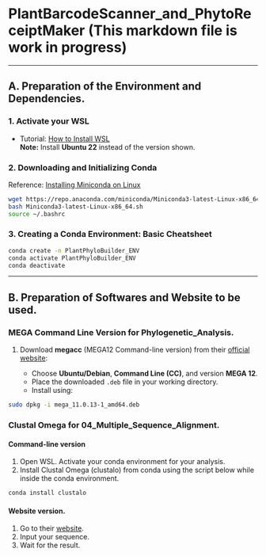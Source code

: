 # PlantBarcodeScanner_and_PhytoReceiptMaker (This markdown file is work in progress)

---

## A. Preparation of the Environment and Dependencies.
### 1. Activate your WSL

- Tutorial: [How to Install WSL](https://www.youtube.com/watch?v=5RTSlby-l9w)  
  **Note:** Install **Ubuntu 22** instead of the version shown.

### 2. Downloading and Initializing Conda

Reference: [Installing Miniconda on Linux](https://www.anaconda.com/docs/getting-started/miniconda/install#linux-terminal-installer)

```bash
wget https://repo.anaconda.com/miniconda/Miniconda3-latest-Linux-x86_64.sh
bash Miniconda3-latest-Linux-x86_64.sh
source ~/.bashrc
````

### 3. Creating a Conda Environment: Basic Cheatsheet

```bash
conda create -n PlantPhyloBuilder_ENV
conda activate PlantPhyloBuilder_ENV
conda deactivate
```

---

## B. Preparation of Softwares and Website to be used. 

### MEGA Command Line Version for Phylogenetic_Analysis. 
1. Download **megacc** (MEGA12 Command-line version) from their [official website](https://www.megasoftware.net/):

   * Choose **Ubuntu/Debian**, **Command Line (CC)**, and version **MEGA 12**.
   * Place the downloaded `.deb` file in your working directory.
   * Install using:

```bash
sudo dpkg -i mega_11.0.13-1_amd64.deb
```

### Clustal Omega for 04_Multiple_Sequence_Alignment.

#### Command-line version 
1. Open WSL. Activate your conda environment for your analysis.  
2. Install Clustal Omega (clustalo) from conda using the script below while inside the conda environment.

```bash
conda install clustalo
```
#### Website version. 
1. Go to their [website](https://www.ebi.ac.uk/jdispatcher/msa/clustalo). 
2. Input your sequence. 
3. Wait for the result. 
